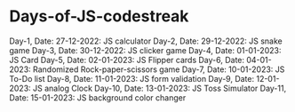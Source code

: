 # Days-of-JS-codestreak
Day-1, Date: 27-12-2022: JS calculator
Day-2, Date: 29-12-2022: JS snake game
Day-3, Date: 30-12-2022: JS clicker game
Day-4, Date: 01-01-2023: JS Card
Day-5, Date: 02-01-2023: JS Flipper cards
Day-6, Date: 04-01-2023: Randomized Rock-paper-scissors game
Day-7, Date: 10-01-2023: JS To-Do list
Day-8, Date: 11-01-2023: JS form validation
Day-9, Date: 12-01-2023: JS analog Clock
Day-10, Date: 13-01-2023: JS Toss Simulator
Day-11, Date: 15-01-2023: JS background color changer
